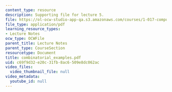 ```yaml
---
content_type: resource
description: Supporting file for lecture 5.
file: https://ol-ocw-studio-app-qa.s3.amazonaws.com/courses/1-017-computing-and-data-analysis-for-environmental-applications-fall-2003/c69f9d32e20c31fb8ac6509e8dc062ac_combinatorial_examples.pdf
file_type: application/pdf
learning_resource_types:
- Lecture Notes
ocw_type: OCWFile
parent_title: Lecture Notes
parent_type: CourseSection
resourcetype: Document
title: combinatorial_examples.pdf
uid: c69f9d32-e20c-31fb-8ac6-509e8dc062ac
video_files:
  video_thumbnail_file: null
video_metadata:
  youtube_id: null
---
```

